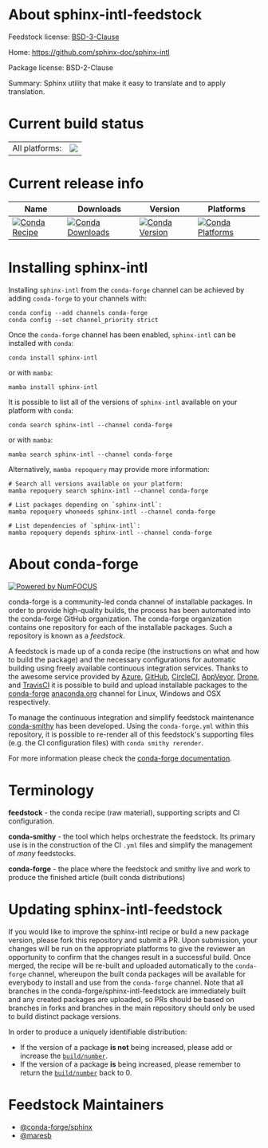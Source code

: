 About sphinx-intl-feedstock
===========================

Feedstock license: [BSD-3-Clause](https://github.com/conda-forge/sphinx-intl-feedstock/blob/main/LICENSE.txt)

Home: https://github.com/sphinx-doc/sphinx-intl

Package license: BSD-2-Clause

Summary: Sphinx utility that make it easy to translate and to apply translation.

Current build status
====================


<table><tr><td>All platforms:</td>
    <td>
      <a href="https://dev.azure.com/conda-forge/feedstock-builds/_build/latest?definitionId=12567&branchName=main">
        <img src="https://dev.azure.com/conda-forge/feedstock-builds/_apis/build/status/sphinx-intl-feedstock?branchName=main">
      </a>
    </td>
  </tr>
</table>

Current release info
====================

| Name | Downloads | Version | Platforms |
| --- | --- | --- | --- |
| [![Conda Recipe](https://img.shields.io/badge/recipe-sphinx--intl-green.svg)](https://anaconda.org/conda-forge/sphinx-intl) | [![Conda Downloads](https://img.shields.io/conda/dn/conda-forge/sphinx-intl.svg)](https://anaconda.org/conda-forge/sphinx-intl) | [![Conda Version](https://img.shields.io/conda/vn/conda-forge/sphinx-intl.svg)](https://anaconda.org/conda-forge/sphinx-intl) | [![Conda Platforms](https://img.shields.io/conda/pn/conda-forge/sphinx-intl.svg)](https://anaconda.org/conda-forge/sphinx-intl) |

Installing sphinx-intl
======================

Installing `sphinx-intl` from the `conda-forge` channel can be achieved by adding `conda-forge` to your channels with:

```
conda config --add channels conda-forge
conda config --set channel_priority strict
```

Once the `conda-forge` channel has been enabled, `sphinx-intl` can be installed with `conda`:

```
conda install sphinx-intl
```

or with `mamba`:

```
mamba install sphinx-intl
```

It is possible to list all of the versions of `sphinx-intl` available on your platform with `conda`:

```
conda search sphinx-intl --channel conda-forge
```

or with `mamba`:

```
mamba search sphinx-intl --channel conda-forge
```

Alternatively, `mamba repoquery` may provide more information:

```
# Search all versions available on your platform:
mamba repoquery search sphinx-intl --channel conda-forge

# List packages depending on `sphinx-intl`:
mamba repoquery whoneeds sphinx-intl --channel conda-forge

# List dependencies of `sphinx-intl`:
mamba repoquery depends sphinx-intl --channel conda-forge
```


About conda-forge
=================

[![Powered by
NumFOCUS](https://img.shields.io/badge/powered%20by-NumFOCUS-orange.svg?style=flat&colorA=E1523D&colorB=007D8A)](https://numfocus.org)

conda-forge is a community-led conda channel of installable packages.
In order to provide high-quality builds, the process has been automated into the
conda-forge GitHub organization. The conda-forge organization contains one repository
for each of the installable packages. Such a repository is known as a *feedstock*.

A feedstock is made up of a conda recipe (the instructions on what and how to build
the package) and the necessary configurations for automatic building using freely
available continuous integration services. Thanks to the awesome service provided by
[Azure](https://azure.microsoft.com/en-us/services/devops/), [GitHub](https://github.com/),
[CircleCI](https://circleci.com/), [AppVeyor](https://www.appveyor.com/),
[Drone](https://cloud.drone.io/welcome), and [TravisCI](https://travis-ci.com/)
it is possible to build and upload installable packages to the
[conda-forge](https://anaconda.org/conda-forge) [anaconda.org](https://anaconda.org/)
channel for Linux, Windows and OSX respectively.

To manage the continuous integration and simplify feedstock maintenance
[conda-smithy](https://github.com/conda-forge/conda-smithy) has been developed.
Using the ``conda-forge.yml`` within this repository, it is possible to re-render all of
this feedstock's supporting files (e.g. the CI configuration files) with ``conda smithy rerender``.

For more information please check the [conda-forge documentation](https://conda-forge.org/docs/).

Terminology
===========

**feedstock** - the conda recipe (raw material), supporting scripts and CI configuration.

**conda-smithy** - the tool which helps orchestrate the feedstock.
                   Its primary use is in the construction of the CI ``.yml`` files
                   and simplify the management of *many* feedstocks.

**conda-forge** - the place where the feedstock and smithy live and work to
                  produce the finished article (built conda distributions)


Updating sphinx-intl-feedstock
==============================

If you would like to improve the sphinx-intl recipe or build a new
package version, please fork this repository and submit a PR. Upon submission,
your changes will be run on the appropriate platforms to give the reviewer an
opportunity to confirm that the changes result in a successful build. Once
merged, the recipe will be re-built and uploaded automatically to the
`conda-forge` channel, whereupon the built conda packages will be available for
everybody to install and use from the `conda-forge` channel.
Note that all branches in the conda-forge/sphinx-intl-feedstock are
immediately built and any created packages are uploaded, so PRs should be based
on branches in forks and branches in the main repository should only be used to
build distinct package versions.

In order to produce a uniquely identifiable distribution:
 * If the version of a package **is not** being increased, please add or increase
   the [``build/number``](https://docs.conda.io/projects/conda-build/en/latest/resources/define-metadata.html#build-number-and-string).
 * If the version of a package **is** being increased, please remember to return
   the [``build/number``](https://docs.conda.io/projects/conda-build/en/latest/resources/define-metadata.html#build-number-and-string)
   back to 0.

Feedstock Maintainers
=====================

* [@conda-forge/sphinx](https://github.com/conda-forge/sphinx/)
* [@maresb](https://github.com/maresb/)

